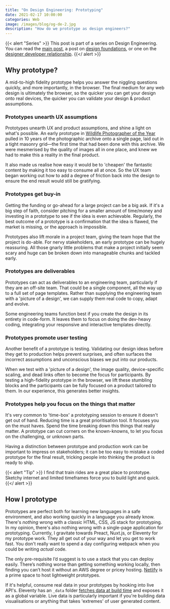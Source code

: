 ```yaml
---
title: "On Design Engineering: Prototyping"
date: 2021-02-17 10:00:00
categories: Web
image: /images/blog/og-de-2.jpg
description: "How do we prototype as design engineers?"
---
```


{{< alert "Series" >}}
This post is part of a series on Design Engineering. You can read the [main post](/blog/i-think-im-a-design-engineer), a post on [design foundations](/blog/design-foundations), or one on the [designer developer relationship](/blog/designer-and-developer-relationship/).
{{</ alert >}}

## Why prototype?

A mid-to-high fidelity prototype helps you answer the niggling questions quickly, and more importantly, in the browser. The final medium for any web design is ultimately the browser, so the quicker you can get your design onto real devices, the quicker you can validate your design & product assumptions.

### Prototypes unearth UX assumptions

Prototypes unearth UX and product assumptions, and shine a light on what's possible. An early prototype in [Wildlife Photographer of the Year](https://www.nhm.ac.uk/wpy/) pulled in 10 years of the photographic archive onto a single page, laid out in a tight masonry grid—the first time that had been done with this archive. We were mesmerised by the quality of images all in one place, and knew we had to make this a reality in the final product.

It also made us realise how easy it would be to 'cheapen' the fantastic content by making it too easy to consume all at once. So the UX team began working out how to add a degree of friction back into the design to ensure the end result would still be gratifying.

### Prototypes get buy-in

Getting the funding or go-ahead for a large project can be a big ask. If it's a big step of faith, consider pitching for a smaller amount of time/money and investing in a prototype to see if the idea is even achievable. Regularly, the best outcome of a prototype is a confirmation that the idea is flawed, the market is missing, or the approach is impossible.

Prototypes also lift morale in a project team, giving the team hope that the project is do-able. For nervy stakeholders, an early prototype can be hugely reassuring. All those gnarly little problems that make a project initially seem scary and huge can be broken down into manageable chunks and tackled early.

### Prototypes are deliverables

Prototypes can act as deliverables to an engineering team, particularly if they are an off-site team. That could be a single component, all the way up to a full set of page templates. Rather than supplying the engineering team with a 'picture of a design', we can supply them real code to copy, adapt and evolve.

Some engineering teams function best if you create the design in its entirety in code-form. It leaves them to focus on doing the dev-heavy coding, integrating your responsive and interactive templates directly.

### Prototypes promote user testing

Another benefit of a prototype is testing. Validating our design ideas before they get to production helps prevent surprises, and often surfaces the incorrect assumptions and unconscious biases we put into our products.

When we test with a 'picture of a design', the image quality, device-specific scaling, and dead links often to become the focus for participants. By testing a high-fidelity prototype in the browser, we lift these stumbling blocks and the participants can be fully focused on a product tailored to them. In our experience, this generates better insights.

### Prototypes help you focus on the things that matter

It's very common to 'time-box' a prototyping session to ensure it doesn't get out of hand. Reducing time is a great prioritisation tool. It focuses you on the must haves. Spend the time breaking down this things that really matter. A prototype can cut corners on the known-knowns, to let you focus on the challenging, or unknown parts.

Having a distinction between prototype and production work can be important to impress on stakeholders; it can be too easy to mistake a coded prototype for the final result, tricking people into thinking the product is ready to ship.

{{< alert "Tip" >}}
I find that train rides are a great place to prototype. Sketchy internet and limited timeframes force you to build light and quick.
{{</ alert >}}

## How I prototype

Prototypes are perfect both for learning new languages in a safe environment, and also working quickly in a language you already know. There's _nothing_ wrong with a classic HTML, CSS, JS stack for prototyping. In my opinion, there's also nothing wrong with a single-page application for prototyping. Currently, I gravitate towards Preact, Nuxt.js, or Eleventy for my prototype work. They all get out of your way and let you get to work fast. You don't really want to spend a day configuring webpack when you could be writing _actual_ code.

The only pre-requisite I’d suggest is to use a stack that you can deploy easily. There’s nothing worse than getting something working locally, then finding you can’t host it without an AWS degree or pricey hosting. [Netlify](https://www.netlify.com/) is a prime space to host lightweight prototypes.

If it's helpful, consume real data in your prototypes by hooking into live API's. Eleventy has an `_data` folder [fetches data at build time](https://www.11ty.dev/docs/data-global/) and exposes it as a global variable. Live data is particularly important if you're building data visualisations or anything that takes 'extremes' of user generated content.
